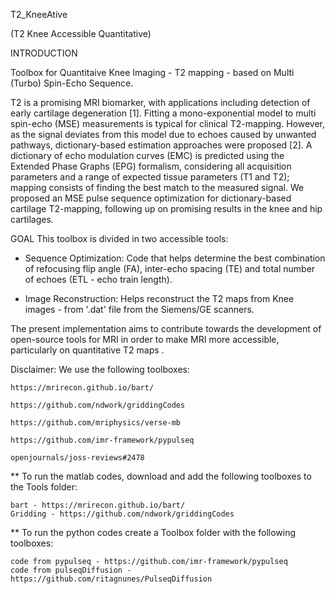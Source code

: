 T2_KneeAtive


(T2 Knee Accessible Quantitative)


INTRODUCTION

Toolbox for Quantitaive Knee Imaging - T2 mapping - based on Multi (Turbo) Spin-Echo Sequence.


T2 is a promising MRI biomarker, with applications including detection of early cartilage degeneration [1]. Fitting a mono-exponential model to multi spin-echo (MSE) measurements is typical for clinical T2-mapping. However, as the signal deviates from this model due to echoes caused by unwanted pathways, dictionary-based estimation approaches were proposed [2]. A dictionary of echo modulation curves (EMC) is predicted using the Extended Phase Graphs (EPG) formalism, considering all acquisition parameters and a range of expected tissue parameters (T1 and T2); mapping consists of finding the best match to the measured signal. We proposed an MSE pulse sequence optimization for dictionary-based cartilage T2-mapping, following up on promising results in the knee and hip cartilages. 


GOAL
This toolbox is divided in two accessible tools: 

 - Sequence Optimization:
Code that helps determine the best combination of refocusing flip angle (FA), inter-echo spacing (TE) and total number of echoes (ETL - echo train length).

 - Image Reconstruction:
Helps reconstruct the T2 maps from Knee images - from '.dat' file from the Siemens/GE scanners.


The present implementation aims to contribute towards the development of open-source tools for MRI in order to make MRI more accessible, particularly on quantitative T2 maps
. 

Disclaimer: 
We use the following toolboxes:

    https://mrirecon.github.io/bart/

    https://github.com/ndwork/griddingCodes

    https://github.com/mriphysics/verse-mb

    https://github.com/imr-framework/pypulseq

    openjournals/joss-reviews#2478


** To run the matlab codes, download and add the following toolboxes to the Tools folder:

    bart - https://mrirecon.github.io/bart/
    Gridding - https://github.com/ndwork/griddingCodes

** To run the python codes create a Toolbox folder with the following toolboxes:

    code from pypulseq - https://github.com/imr-framework/pypulseq
    code from pulseqDiffusion - https://github.com/ritagnunes/PulseqDiffusion
